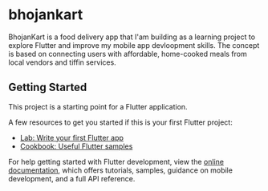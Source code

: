 # bhojankart
BhojanKart is a food delivery app that I'am building as a learning project to explore Flutter and improve my mobile app devloopment skills. The concept is based on connecting users with affordable, home-cooked meals from local vendors and tiffin services.


## Getting Started

This project is a starting point for a Flutter application.

A few resources to get you started if this is your first Flutter project:

- [Lab: Write your first Flutter app](https://docs.flutter.dev/get-started/codelab)
- [Cookbook: Useful Flutter samples](https://docs.flutter.dev/cookbook)

For help getting started with Flutter development, view the
[online documentation](https://docs.flutter.dev/), which offers tutorials,
samples, guidance on mobile development, and a full API reference.
